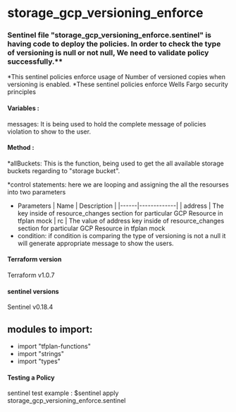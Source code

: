 # storage_gcp_versioning_enforce
### Sentinel file "storage_gcp_versioning_enforce.sentinel" is having code to deploy the policies. In order to check the type of versioning is null or not null, We need to validate policy successfully.**

*This sentinel policies enforce usage of Number of versioned copies when versioning is enabled.
*These sentinel policies enforce Wells Fargo security principles
#### Variables :
messages: It is being used to hold the complete message of policies violation to show to the user.
#### Method :
*allBuckets: This is the function, being used to get the all available storage buckets regarding to "storage bucket".

*control statements: here we are looping and assigning the all the resourses into two parameters

   * Parameters
     | Name	| Description |
     |------|-------------|
     | address |	The key inside of resource_changes section for particular GCP Resource in tfplan mock
     | rc |	The value of address key inside of resource_changes section for particular GCP Resource in tfplan mock
* condition: if condition is comparing the type of versioning is not a null it will generate appropriate message to show the users.

#### Terraform version 
Terraform v1.0.7

#### sentinel versions 
Sentinel v0.18.4

modules to import:
------------------
* import "tfplan-functions"
* import "strings"
* import "types"
#### Testing a Policy
 sentinel test <sentinel file>
example : $sentinel apply storage_gcp_versioning_enforce.sentinel

